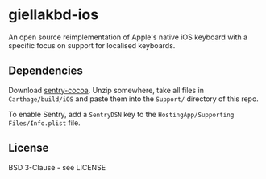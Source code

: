 # giellakbd-ios

An open source reimplementation of Apple's native iOS keyboard with a specific focus on support for localised keyboards.

## Dependencies

Download [sentry-cocoa](https://github.com/getsentry/sentry-cocoa/releases). Unzip somewhere, take all files in `Carthage/build/iOS` and paste them into the `Support/` directory of this repo.

To enable Sentry, add a `SentryDSN` key to the `HostingApp/Supporting Files/Info.plist` file.

## License

BSD 3-Clause - see LICENSE

